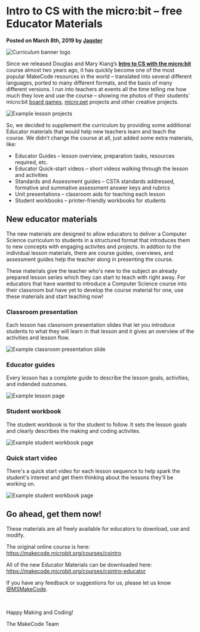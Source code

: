 # Intro to CS with the micro:bit – free Educator Materials

**Posted on March 8th, 2019 by [Jaqster](https://github.com/jaqster)**

![Curriculum banner logo](/static/blog/microbit/csintro-educator/curriculum-header.jpg)

Since we released Douglas and Mary Kiang’s **[Intro to CS with the micro:bit](https://makecode.microbit.org/courses/csintro)** course almost two years ago, it has quickly become one of the most popular MakeCode resources in the world – translated into several different languages, ported to many different formats, and the basis of many different versions. I run into teachers at events all the time telling me how much they love and use the course – showing me photos of their students’ micro:bit [board games](https://makecode.microbit.org/courses/csintro/conditionals/project#board-game-example), [micro:pet](https://makecode.microbit.org/courses/csintro/making/project) projects and other creative projects. 

![Example lesson projects](/static/blog/microbit/csintro-educator/project-examples.jpg)

So, we decided to supplement the curriculum by providing some additional Educator materials that would help new teachers learn and teach the course. We didn’t change the course at all, just added some extra materials, like:

* Educator Guides – lesson overview, preparation tasks, resources required, etc.
* Educator Quick-start videos – short videos walking through the lesson and activities
* Standards and Assessment guides – CSTA standards addressed, formative and summative assessment answer keys and rubrics
* Unit presentations – classroom aids for teaching each lesson
* Student workbooks – printer-friendly workbooks for students

## New educator materials

The new materials are designed to allow educators to deliver a Computer Science curriculum to students in a structured format that introduces them to new concepts with engaging activites and projects. In addtion to the individual lesson materials, there are course guides, overviews, and assessment guides help the teacher along in presenting the course.

These materials give the teacher who's new to the subject an already prepared lesson series which they can start to teach with right away. For educators that have wanted to introduce a Computer Science course into their classroom but have yet to develop the course material for one, use these materials and start teaching now!

### Classroom presentation

Each lesson has classroom presentation slides that let you introduce students to what they will learn in that lesson and it gives an overview of the activities and lesson flow.

![Example classroom presentation slide](/static/blog/microbit/csintro-educator/class-present-example.jpg)

### Educator guides

Every lesson has a complete guide to describe the lesson goals, activities, and indended outcomes.

![Example lesson page](/static/blog/microbit/csintro-educator/lesson-example.jpg)

### Student workbook

The student workbook is for the student to follow. It sets the lesson goals and clearly describes the making and coding activites.

![Example student workbook page](/static/blog/microbit/csintro-educator/workbook-example.jpg)

### Quick start video

There's a quick start video for each lesson sequence to help spark the student's interest and get them thinking about the lessons they'll be working on.

![Example student workbook page](/static/blog/microbit/csintro-educator/qs-video-example.jpg)

## Go ahead, get them now!

These materials are all freely available for educators to download, use and modify.

The original online course is here: https://makecode.microbit.org/courses/csintro

All of the new Educator Materials can be downloaded here: https://makecode.microbit.org/courses/csintro-educator

If you have any feedback or suggestions for us, please let us know [@MSMakeCode](https://twitter.com/MSMakeCode).

<br/>

Happy Making and Coding!

The MakeCode Team
